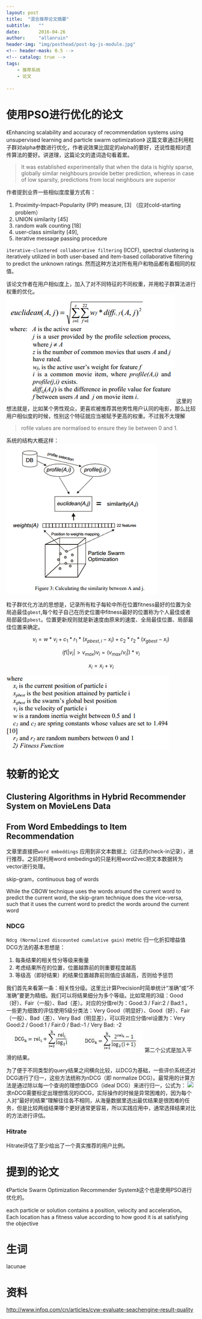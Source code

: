 ```yaml
---
layout: post
title:  "混合推荐论文摘要"
subtitle:   ""  
date:       2016-04-26
author:     "allanruin"
header-img: "img/posthead/post-bg-js-module.jpg"
<!-- header-mask: 0.5 -->
<!-- catalog: true -->
tags:
    - 推荐系统
    - 论文

---
```


# 使用PSO进行优化的论文

《Enhancing scalability and accuracy of recommendation systems using unsupervised learning and particle swarm optimization》
这篇文章通过利用粒子群对alpha参数进行优化，作者说效果比固定的alpha的要好，还说性能相对遗传算法的要好。讲道理，这篇论文的遣词造句看着累。

>It was established experimentally that when the data is highly sparse, globally similar neighbours provide better prediction, whereas in case of low sparsity, predictions from local neighbours are superior

作者提到业界一些相似度度量方式有：

1. Proximity-Impact-Popularity (PIP) measure, [3] （应对cold-starting problem）
2. UNION similarity [45]
3. random walk counting [18]
4. user-class similarity [49],
5. iterative message passing procedure


`iterative-clustered collaborative filtering` (ICCF), spectral clustering is iteratively utilized in both user-based and item-based collaborative filtering to predict the unknown ratings. 然而这种方法对所有用户和物品都有着相同的权值。


该论文作者在用户相似度上，加入了对不同特征的不同权重，并用粒子群算法进行权重的优化。
![](/img/in-post/QQ截图20160427004048.png)
这里的想法就是，比如某个男性观众，更喜欢被推荐其他男性用户认同的电影，那么比较用户相似度的时候，性别这个特征就应当被赋予更高的权重。不过我不太理解

>rofile values are normalised to ensure they lie between 0 and 1.

系统的结构大概这样：![](/img/in-post/QQ截图20160427004453.png)

粒子群优化方法的思想是，记录所有粒子每轮中所在位置fitness最好的位置为全局追最佳`gbest`,每个粒子自己在历史位置中fitness最好的位置称为个人最佳或者局部最佳`pbest`。位置更新规则就是新速度由原来的速度、全局最佳位置、局部最佳位置来确定。

$$v_i = w*v_i + c_1*r_1*(x_{pbest,i}-x_i) + c_2*r_2*(x_{gbest}-x_i) $$

$$ if(|v_i|>v_{max})  v_i = (v_{max}/v_i|)*v_i $$

$$  x_i = x_i + v_i $$

![](/img/in-post/QQ截图20160427010454.png)

# 较新的论文
## Clustering Algorithms in Hybrid Recommender System on MovieLens Data

## From Word Embeddings to Item Recommendation
文章里直接把`word embeddings` 应用到非文本数据上（过去的check-in记录），进行推荐。之前的利用word embedings的只是利用word2vec把文本数据转为vector进行处理。

skip-gram，continuous bag of words

While the CBOW technique uses the words around the current word to predict the current word, the skip-gram technique does the vice-versa, such that it uses the current word to predict the words around the current word

### NDCG
`Ndcg (Normalized discounted cumulative gain)` metric 归一化折扣增益值
DCG方法的基本思想是：

1. 每条结果的相关性分等级来衡量
2. 考虑结果所在的位置，位置越靠前的则重要程度越高
3. 等级高（即好结果）的结果位置越靠前则值应该越高，否则给予惩罚

我们首先来看第一条：相关性分级。这里比计算Precision时简单统计“准确”或“不准确”要更为精细。我们可以将结果细分为多个等级。比如常用的3级：Good（好）、Fair（一般）、Bad（差）。对应的分值rel为：Good:3 / Fair:2 / Bad:1 。一些更为细致的评估使用5级分类法：Very Good（明显好）、Good（好）、Fair（一般）、Bad（差）、Very Bad（明显差），可以将对应分值rel设置为：Very Good:2 / Good:1 / Fair:0 / Bad:-1 / Very Bad: -2
![](/img/in-post/DCG_original_formula.jpg)
![](/img/in-post/DCG_smooth_formula.jpg)
第二个公式是加入平滑的结果。


为了便于不同类型的query结果之间横向比较，以DCG为基础，一些评价系统还对DCG进行了归一，这些方法统称为nDCG（即 normalize DCG）。最常用的计算方法是通过除以每一个查询的理想值iDCG（ideal DCG）来进行归一，公式为：
![](http://www.infoq.com/resource/articles/cyw-evaluate-seachengine-result-quality/zh/resources/image16.jpg)
求nDCG需要标定出理想情况的iDCG，实际操作的时候是异常困难的，因为每个人对“最好的结果”理解往往各不相同，从海量数据里选出最优结果是很困难的任务，但是比较两组结果哪个更好通常更容易，所以实践应用中，通常选择结果对比的方法进行评估。

### Hitrate
Hitrate评估了至少给出了一个真实推荐的用户比例。

# 提到的论文

《Particle Swarm Optimization Recommender System》这个也是使用PSO进行优化的。

each particle or solution contains a position, velocity and acceleration。Each location has a fitness value according to how good it is at satisfying the
objective


# 生词
lacunae

# 资料
http://www.infoq.com/cn/articles/cyw-evaluate-seachengine-result-quality